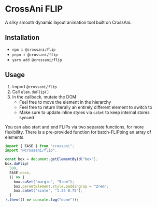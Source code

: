 # CrossAni FLIP

A silky smooth dynamic layout animation tool built on CrossAni.

## Installation

- `npm i @crossani/flip`
- `pnpm i @crossani/flip`
- `yarn add @crossani/flip`

## Usage

1. Import `@crossani/flip`
2. Call `elem.doFlip()`
3. In the callback, mutate the DOM
   * Feel free to move the element in the hierarchy
   * Feel free to return literally an entirely different element to switch to
   * Make sure to update inline styles via `caSet` to keep internal stores synced

You can also start and end FLIPs via two separate functions, for more flexibility.
There is a pre-provided function for batch-FLIPping an array of elements.

```js
import { EASE } from "crossani";
import "@crossani/flip";

const box = document.getElementById("box");
box.doFlip(
  500,
  EASE.ease,
  () => {
    box.caSet("margin", "5rem");
    box.parentElement.style.paddingTop = "2rem";
    box.caSet("scale", "1.25 0.75");
  }
).then(() => console.log("done"));
```